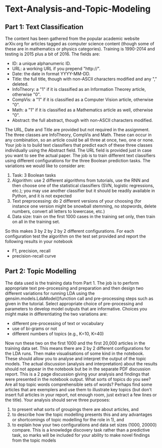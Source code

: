 # Text-Analysis-and-Topic-Modeling

## Part 1: Text Classification
The content has been gathered from the popular academic website arXiv.org for articles tagged as 
computer science content (though some of these are in mathematics or physics categories). 
Training is 1990-2014 and testing is 2015 plus a bit of 2016. The fields are: 
- ID: a unique alphanumeric ID.
- URL: a working URL if you prepend "http://".
- Date: the date in format YYYY-MM-DD.
- Title: the full title, though with non-ASCII characters modified and any "," deleted.
- InfoTheory: a "1" if it is classified as an Information Theorey article, otherwise "0".
- CompVis: a "1" if it is classified as a Computer Vision article, otherwise "0".
- Math: a "1" if it is classified as a Mathematics article as well, otherwise "0".
- Abstract: the full abstract, though with non-ASCII characters modified.

The URL, Date and Title are provided but not required in the assignment.
The three classes are InfoTheory, CompVis and Math. These can occur in any combination, so an 
article could be all three at once, two, one or none. Your job is to build text classifiers that predict 
each of these three classes individually using the Abstract field. The URL field is provided just in 
case you want to see the actual paper. 
The job is to train different text classifiers using different configurations for the three Boolean 
prediction tasks. The variations we would like to consider are:
1. Task: 3 Boolean tasks
2. Algorithm: use 2 different algorithms from tutorials, use the RNN and then choose one of 
the statistical classifiers (SVN, logistic regressions, etc.); you may use another classifier but 
it should be readily available in Python, and it is not expected
3. Text preprocessing: do 2 different versions of your choosing (for instance one version 
might be snowball stemming, no stopwords, delete numbers, convert all letters to lowercase,
etc.)
4. Data size: train on the first 1000 cases in the training set only, then train on all in the 
training set.


So this makes 3 by 2 by 2 by 2 different configurations. For each configuration test the algorithm 
on the test set provided and report the following results in your notebook
- F1, precision, recall
- precision-recall curve

## Part 2: Topic Modelling
The data used is the training data from Part 1. The job is to perform appropriate text pre-processing and preparation and then design two different variations for running LDA using the gensim.models.LdaModel()function call and pre-processing steps such as given in the 
tutorial. Select appropriate choice of pre-processing and parameters to develop model outputs that 
are informative. Choices you might make in differentiating the two variations are:
- different pre-processing of text or vocabulary
- use of bi-grams or not
- different numbers of topics (e.g., K=10, K=40)

Now run these two on the first 1000 and the first 20,000 articles in the training data set. This means
there are 2 by 2 different configurations for the LDA runs. Then make visualisations of some kind 
in the notebook. These should allow you to analyse and interpret the output of the topic models. 
The actual discussion (analysis and interpretation) about the results should not appear in the 
notebook but be in the separate PDF discussion report. This is a 2 page discussion giving your 
analysis and findings that were presented in the notebook output. What sorts of topics do you see? 
Are all top topic words comprehensible sets of words? Perhaps find some articles that are 
exemplers and use them to illustrate key topics (but don't insert full articles in your report, not 
enough room, just extract a few lines or the title). Your analysis should serve three purposes: 
1. to present what sorts of groupings there are about articles, and 
2. to describe how the topic modelling presents this and any advantages or shortcomings of 
topic modelling for the role in 1), and 
3. to explain how your two configurations and data set sizes (1000, 20000) compare.
This is a knowledge discovery task rather than a predictive task, so marks will be included for your 
ability to make novel findings from the topic models
